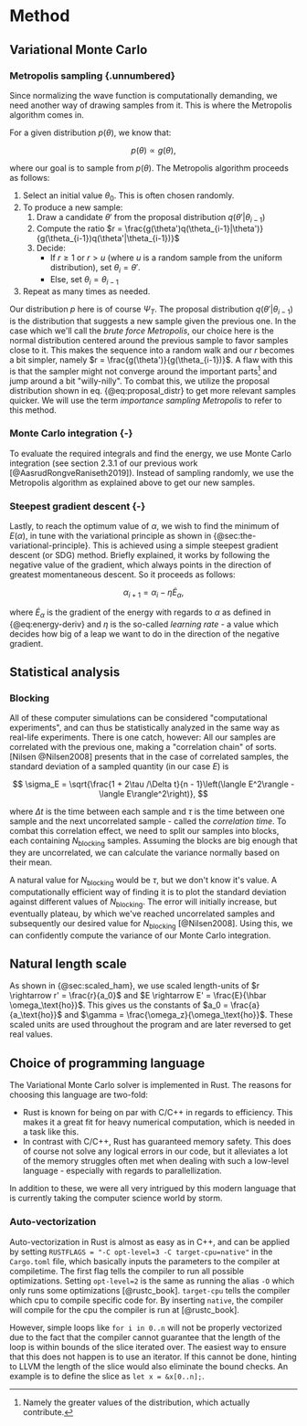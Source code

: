 # Method

## Variational Monte Carlo

### Metropolis sampling {.unnumbered}

Since normalizing the wave function is computationally demanding, we need another way of drawing samples from it. This is where the Metropolis algorithm comes in.

For a given distribution $p(\theta)$, we know that:

$$p(\theta) \propto g(\theta),$$

where our goal is to sample from $p(\theta)$. The Metropolis algorithm proceeds as follows:

1. Select an initial value $\theta_0$. This is often chosen randomly.
2. To produce a new sample:
	1. Draw a candidate $\theta'$ from the proposal distribution $q(\theta'|\theta_{i-1})$
	2. Compute the ratio $r = \frac{g(\theta')q(\theta_{i-1}|\theta')}{g(\theta_{i-1})q(\theta'|\theta_{i-1})}$
	3. Decide:
		- If $r \ge 1$ or $r > u$ (where $u$ is a random sample from the uniform distribution), set $\theta_{i} = \theta'$.
		- Else, set $\theta_{i} = \theta_{i-1}$
3. Repeat as many times as needed.
		
Our distribution $p$ here is of course $\Psi_T$. The proposal distribution $q(\theta'|\theta_{i-1})$ is the distribution that suggests a new sample given the previous one. In the case which we'll call the *brute force Metropolis*, our choice here is the normal distribution centered around the previous sample to favor samples close to it. This makes the sequence into a random walk and our  $r$ becomes a bit simpler, namely $r = \frac{g(\theta')}{g(\theta_{i-1})}$. A flaw with this is that the sampler might not converge around the important parts[^important] and jump around a bit "willy-nilly". To combat this, we utilize the proposal distribution shown in eq. {@eq:proposal_distr} to get more relevant samples quicker. We will use the term *importance sampling Metropolis* to refer to this method.

[^important]: Namely the greater values of the distribution, which actually contribute.

### Monte Carlo integration {-}

To evaluate the required integrals and find the energy, we use Monte Carlo integration (see section 2.3.1 of our previous work [@AasrudRongveRaniseth2019]). Instead of sampling randomly, we use the Metropolis algorithm as explained above to get our new samples.

### Steepest gradient descent {-}

Lastly, to reach the optimum value of $\alpha$, we wish to find the minimum of $E(\alpha)$, in tune with the variational principle as shown in {@sec:the-variational-principle}. This is achieved using a simple steepest gradient descent (or SDG) method. Briefly explained, it works by following the negative value of the gradient, which always points in the direction of greatest momentaneous descent. So it proceeds as follows:

$$ \alpha_{i+1} = \alpha_i - \eta \dot E_\alpha,$$

where $\dot E_\alpha$ is the gradient of the energy with regards to $\alpha$ as defined in {@eq:energy-deriv} and $\eta$ is the so-called *learning rate* - a value which decides how big of a leap we want to do in the direction of the negative gradient.

## Statistical analysis

### Blocking

All of these computer simulations can be considered "computational experiments", and can thus be statistically analyzed in the same way as real-life experiments. There is one catch, however: All our samples are correlated with the previous one, making a "correlation chain" of sorts. [Nilsen @Nilsen2008] presents that in the case of correlated samples, the standard deviation of a sampled quantity (in our case $E$) is

$$ \sigma_E = \sqrt{\frac{1 + 2\tau /\Delta t}{n - 1}\left(\langle E^2\rangle - \langle E\rangle^2\right)}, $$

where $\Delta t$ is the time between each sample and $\tau$ is the time between one sample and the next uncorrelated sample - called the *correlation time*. To combat this correlation effect, we need to split our samples into blocks, each containing $N_\text{blocking}$ samples. Assuming the blocks are big enough that they are uncorrelated, we can calculate the variance normally based on their mean.

A natural value for $N_\text{blocking}$ would be $\tau$, but we don't know it's value. A computationally efficient way of finding it is to plot the standard deviation against different values of $N_\text{blocking}$. The error will initially increase, but eventually plateau, by which we've reached uncorrelated samples and subsequently our desired value for $N_\text{blocking}$ [@Nilsen2008]. Using this, we can confidently compute the variance of our Monte Carlo integration.

## Natural length scale

As shown in {@sec:scaled_ham}, we use scaled length-units of $r \rightarrow r' = \frac{r}{a_0}$ and $E \rightarrow E' = \frac{E}{\hbar \omega_\text{ho}}$. This gives us the constants of $a_0 = \frac{a}{a_\text{ho}}$ and $\gamma = \frac{\omega_z}{\omega_\text{ho}}$. These scaled units are used throughout the program and are later reversed to get real values.

## Choice of programming language

The Variational Monte Carlo solver is implemented in Rust. The reasons for choosing this language are two-fold:

- Rust is known for being on par with C/C++ in regards to efficiency. This makes it a great fit for heavy numerical computation, which is needed in a task like this.
- In contrast with C/C++, Rust has guaranteed memory safety. This does of course not solve any logical errors in our code, but it alleviates a lot of the memory struggles often met when dealing with such a low-level language - especially with regards to parallellization.

In addition to these, we were all very intrigued by this modern language that is currently taking the computer science world by storm.

### Auto-vectorization

Auto-vectorization in Rust is almost as easy as in C++, and can be applied by setting `RUSTFLAGS = "-C opt-level=3 -C target-cpu=native"` in the `Cargo.toml` file, which basically inputs the parameters to the compiler at compiletime. The first flag tells the compiler to run all possible optimizations. Setting `opt-level=2` is the same as running the alias `-O` which only runs some optimizations [@rustc_book]. `target-cpu` tells the compiler which cpu to compile specific code for. By inserting `native`, the compiler will compile for the cpu the compiler is run at [@rustc_book].

However, simple loops like `for i in 0..n` will not be properly vectorized due to the fact that the compiler cannot guarantee that the length of the loop is within bounds of the slice iterated over. The easiest way to ensure that this does not happen is to use an iterator. If this cannot be done, hinting to LLVM the length of the slice would also eliminate the bound checks. An example is to define the slice as
`let x = &x[0..n];`.
